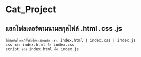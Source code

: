 # Cat_Project

## แยกโฟลเดอร์ตามนามสกุลไฟล์ .html .css .js
```
ใช้กับอันไหนก็ตั้งชื่อให้เหมือนกัน เช่น index.html | index.css | index.js
css ของ index.html คือ index.css
script ของ index.html คือ index.js
 
